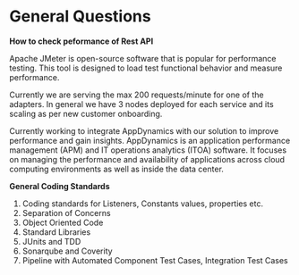 # General Questions

**How to check peformance of Rest API**

Apache JMeter is open-source software that is popular for performance testing. 
This tool is designed to load test functional behavior and measure performance.

Currently we are serving the max 200 requests/minute for one of the adapters.
In general we have 3 nodes deployed for each service and its scaling as per new customer onboarding.

Currently working to integrate AppDynamics with our solution to improve performance and gain insights.
AppDynamics is an application performance management (APM) and IT operations analytics (ITOA) software. 
It focuses on managing the performance and availability of applications across cloud computing environments
as well as inside the data center.


**General Coding Standards**

1. Coding standards for Listeners, Constants values, properties etc.
2. Separation of Concerns
3. Object Oriented Code
4. Standard Libraries
5. JUnits and TDD
6. Sonarqube and Coverity 
7. Pipeline with Automated Component Test Cases, Integration Test Cases
